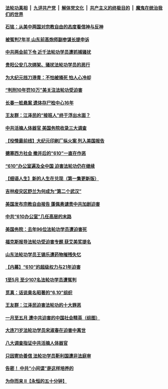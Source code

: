 ####  [法轮功真相](../../../../basic/blob/master/README.md?t=06142331) &nbsp;|&nbsp; [九评共产党](../../../../9ping.md/blob/master/README.md?t=06142331) &nbsp;|&nbsp; [解体党文化](../../../../jtdwh.md/blob/master/README.md?t=06142331)  &nbsp;|&nbsp; [共产主义的终极目的](../../../../gczydzjmd.md/blob/master/README.md?t=06142331) &nbsp;|&nbsp; [魔鬼在统治我们的世界](../../../../mgztzwmdsj.md/blob/master/README.md?t=06142331) 

#### [石铭：从美中两国对宗教自由的态度看信神与反神](../pages/prog424/a102870822.md?t=06142331) 

#### [被冤判7年半 山东前高炮师副参谋长提申诉](../pages/prog424/a102870742.md?t=06142331) 

#### [中共两会前下令 近千法轮功学员遭抓捕骚扰](../pages/prog424/a102870712.md?t=06142331) 

#### [贵阳公安几次绑架、骚扰法轮功学员的恶行](../pages/prog424/a102869179.md?t=06142331) 

#### [为大纪元挡刀港青：不怕被捅死 怕人心冷却](../pages/prog424/a102870231.md?t=06142331) 

#### [“判刑10年罚10万”美关注法轮功受迫害](../pages/prog424/a102870102.md?t=06142331) 

#### [长春一桩悬案 遗体存尸检中心16年](../pages/prog424/a102869995.md?t=06142331) 

#### [王友群：江泽民的“接班人”终于浮出水面？](../pages/prog424/a102870047.md?t=06142331) 

#### [中共活摘人体器官 美国务院收录三大调查](../pages/prog424/a102869803.md?t=06142331) 

#### [【役情最前线】大纪元印刷厂纵火案 列入美国报告](../pages/prog424/a102869800.md?t=06142331) 

#### [搪塞西方社会 撤并后的“610”一直在作恶](../pages/prog424/a102869186.md?t=06142331) 

#### [“610”办公室遍及全中国 迫害法轮功仍在继续](../pages/prog424/a102868649.md?t=06142331) 

#### [【细语人生】新的人生在兑现（第一集更新版）](../pages/prog424/a102868323.md?t=06142331) 

#### [吉林疫灾区舒兰为何成为“第二个武汉”](../pages/prog424/a102868392.md?t=06142331) 

#### [美国发布宗教自由报告 蓬佩奥谴责中共加剧迫害](../pages/prog424/a102868318.md?t=06142331) 

#### [中共“610办公室”几任高层的末路](../pages/prog424/a102868197.md?t=06142331) 

#### [美国务院：去年96位法轮功学员遭迫害死](../pages/prog424/a102868133.md?t=06142331) 

#### [福克斯报导法轮功受迫害专题 获艾美奖提名](../pages/prog424/a102867439.md?t=06142331) 

#### [山东法轮功学员王锡乐遭药物摧残失忆](../pages/prog424/a102867410.md?t=06142331) 

#### [【内幕】“610”的超级权力与21年迫害](../pages/prog424/a102867246.md?t=06142331) 

#### [1至5月 至少107名法轮功学员遭冤判](../pages/prog424/a102866448.md?t=06142331) 

#### [觅真：话说臭名昭著的“6.10”组织](../pages/prog424/a102865847.md?t=06142331) 

#### [王友群：江泽民迫害法轮功的十大罪恶](../pages/prog424/a102865810.md?t=06142331) 

#### [一月至五月 遭中共迫害的中国社会精英（组图）](../pages/prog424/a102865722.md?t=06142331) 

#### [大连71岁法轮功学员宋淑春在迫害中离世](../pages/prog424/a102865719.md?t=06142331) 

#### [八大调查指证中共活摘人体器官](../pages/prog424/a102865634.md?t=06142331) 

#### [只因寄劝善信 法轮功学员靳利国遭非法庭审](../pages/prog424/a102865627.md?t=06142331) 

#### [告密！ 中共“小间谍”是这样培养的](../pages/prog424/a102864002.md?t=06142331) 

#### [为你而来 II【永恒的五十分钟】](../pages/prog424/a102865179.md?t=06142331) 


